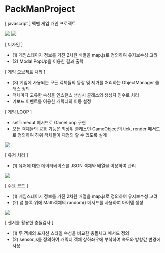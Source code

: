 # PackManProject
[ javascript ] 팩맨 게임 개인 프로젝트

<img src="https://postfiles.pstatic.net/MjAxOTA1MTJfMTQ0/MDAxNTU3NjQ0NTUyMTc3.6jtkP4lESBoONX3Yb1p_MPuQTSCzwEEA5WcHYbirM6cg.F2etHUIA3dMpJUpEel9byjE5oGQcrLyYCkoCW91R8RQg.PNG.kwjing93/PACKMAN1(0512)png.png?type=w966">


<img src="https://postfiles.pstatic.net/MjAxOTA1MTJfNzYg/MDAxNTU3NjQ0NTU0NTEx.1eXQn-rsaROUgKVSn-Ev1eR7QDpHZBnm5sWPQJOqQuUg.st6y-9SA2BdjhLwymrFoUBFfW6jhwrRPhT5Xd1jddjEg.PNG.kwjing93/PACKMAN2-1.png?type=w966">


[ 디자인 ]
- (1) 게임스테이지 정보를 가진 2차원 배열을 map.js로 정의하여 유지보수성 고려
- (2) Modal PopUp을 이용한 결과 출력

[ 게임 오브젝트 처리 ]
- (3) 게임에 사용되는 모든 객체들의 등장 및 제거를 처리하는 ObjectManager 클래스 정의
- 객체마다 고유한 속성을 인스턴스 생성시 클래스의 생성자 인수로 처리
- 키보드 이벤트를 이용한 캐릭터의 이동 설정

[ 게임 LOOP ]
- setTimeout 메서드로 GameLoop 구현
- 모든 객체들의 공통 기능은 최상위 클래스인 GameObject의 tick, render 메서드로 정의하여 하위 객체들이 재정의 할 수 있도록 설계

<img src="https://postfiles.pstatic.net/MjAxOTA1MTJfMjEw/MDAxNTU3NjQ0NTU2MTkw.OZF6A-JjsWTgmxpBnZYLQHdm9dRHRBJ1TGjfHWRQh1Ig.h3--6FZ5QnvxzsYwfFdsQQ-bNds1oF97p-wK20UQFhUg.PNG.kwjing93/PACKMAN3(0512).png?type=w966">


[ 유저 처리 ]
- (1) 유저에 대한 데이터베이스를 JSON 객체와 배열을 이용하여 관리

<img src="https://postfiles.pstatic.net/MjAxOTA1MTJfOTkg/MDAxNTU3NjQ0NTU3NjUy.udTjnLoYyqTupQ4YBlaZ2Ow00L1HcmYgosUXk4595h8g.60-btkIVjf3-pVmEZlKKggYxynvBYxfKqn4W4ZPYfOMg.PNG.kwjing93/PACKMAN4(0512).png?type=w966">


[ 주요 코드 ]

- (1) 게임스테이지 정보를 가진 2차원 배열을 map.js로 정의하여 유지보수성 고려
- (2) 맵 블록 위에 Math객체의 random() 메서드를 사용하여 아이템 생성 




<img src="https://postfiles.pstatic.net/MjAxOTA1MTJfMjE4/MDAxNTU3NjQ0NTU4OTg4.eVSMrDljyLeHlxpULwctV9KTzAD8ZkE8yxGJ345ZrgYg.DSEGF-g4zHavn1x5eaDF4VZZ7dnA-b27S7tOvlqvelsg.PNG.kwjing93/PACKMAN5(0512).png?type=w966">

[ 센서를 활용한 충돌검사 ]

- (1) 두 객체의 포지션 스타일 속성을 비교한 충돌체크 메서드 정의
- (2) sensor.js를 정의하여 캐릭터 객체 상하좌우에 부착하여 속도와 방향값 변경에 사용

